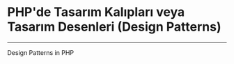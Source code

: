 # PHP'de Tasarım Kalıpları veya Tasarım Desenleri (Design Patterns)


----


Design Patterns in PHP
